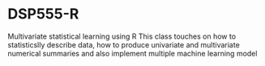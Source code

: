 # DSP555-R
Multivariate statistical learning using R
This class touches on how to statisticslly describe data, how to produce univariate and multivariate numerical summaries and also implement multiple machine learning model 
